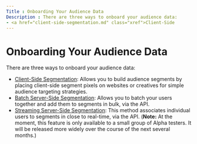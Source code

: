 ```yaml
---
Title : Onboarding Your Audience Data
Description : There are three ways to onboard your audience data:
- <a href="client-side-segmentation.md" class="xref">Client-Side
---
```



# Onboarding Your Audience Data



There are three ways to onboard your audience data:

- <a href="client-side-segmentation.md" class="xref">Client-Side
  Segmentation</a>: Allows you to build audience segments by placing
  client-side segment pixels on websites or creatives for simple
  audience targeting strategies.
- <a
  href="xandr-api/batch-server-side-segmentation.md"
  class="xref" target="_blank">Batch Server-Side Segmentation</a>:
  Allows you to batch your users together and add them to segments in
  bulk, via the API.
- <a
  href="xandr-api/streaming-server-side-segmentation.md"
  class="xref" target="_blank">Streaming Server-Side Segmentation</a>:
  This method associates individual users to segments in close to
  real-time, via the API. (<b>Note:</b> At the moment, this feature is only
  available to a small group of Alpha testers. It will be released more
  widely over the course of the next several months.)




